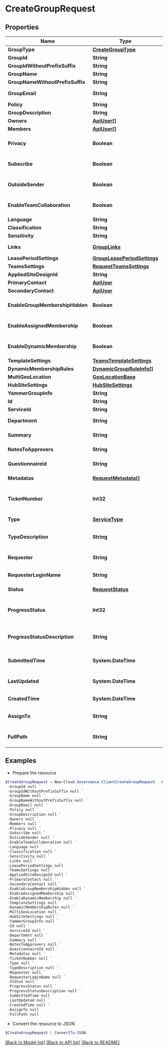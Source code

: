 # CreateGroupRequest
## Properties

Name | Type | Description | Notes
------------ | ------------- | ------------- | -------------
**GroupType** | [**CreateGroupType**](CreateGroupType.md) |  | [optional] 
**GroupId** | **String** |  | [optional] 
**GroupIdWithoutPrefixSuffix** | **String** |  | [optional] 
**GroupName** | **String** |  | [optional] 
**GroupNameWithoutPrefixSuffix** | **String** |  | [optional] 
**GroupEmail** | **String** |  | [optional] [readonly] 
**Policy** | **String** |  | [optional] 
**GroupDescription** | **String** |  | [optional] 
**Owners** | [**ApiUser[]**](ApiUser.md) |  | [optional] 
**Members** | [**ApiUser[]**](ApiUser.md) |  | [optional] 
**Privacy** | **Boolean** |  | [optional] [default to $false]
**Subscribe** | **Boolean** |  | [optional] [default to $false]
**OutsideSender** | **Boolean** |  | [optional] [default to $false]
**EnableTeamCollaboration** | **Boolean** |  | [optional] [default to $false]
**Language** | **String** |  | [optional] 
**Classification** | **String** |  | [optional] 
**Sensitivity** | **String** |  | [optional] 
**Links** | [**GroupLinks**](GroupLinks.md) |  | [optional] [readonly] 
**LeasePeriodSettings** | [**GroupLeasePeriodSettings**](GroupLeasePeriodSettings.md) |  | [optional] 
**TeamsSettings** | [**RequestTeamsSettings**](RequestTeamsSettings.md) |  | [optional] 
**AppliedSiteDesignId** | **String** |  | [optional] 
**PrimaryContact** | [**ApiUser**](ApiUser.md) |  | [optional] 
**SecondaryContact** | [**ApiUser**](ApiUser.md) |  | [optional] 
**EnableGroupMembershipHidden** | **Boolean** |  | [optional] [default to $false]
**EnableAssignedMembership** | **Boolean** |  | [optional] [default to $false]
**EnableDynamicMembership** | **Boolean** |  | [optional] [default to $false]
**TemplateSettings** | [**TeamsTemplateSettings**](TeamsTemplateSettings.md) |  | [optional] 
**DynamicMembershipRules** | [**DynamicGroupRuleInfo[]**](DynamicGroupRuleInfo.md) |  | [optional] 
**MultiGeoLocation** | [**GeoLocationBase**](GeoLocationBase.md) |  | [optional] 
**HubSiteSettings** | [**HubSiteSettings**](HubSiteSettings.md) |  | [optional] 
**YammerGroupInfo** | **String** |  | [optional] 
**Id** | **String** | Id of request. | [optional] 
**ServiceId** | **String** | Id of service. | [optional] 
**Department** | **String** | Department of requester. | [optional] 
**Summary** | **String** | Summary of request. | [optional] 
**NotesToApprovers** | **String** | Notes to approvers. | [optional] 
**QuestionnaireId** | **String** | Id of questionnaire | [optional] 
**Metadatas** | [**RequestMetadata[]**](RequestMetadata.md) | Metadata of request. | [optional] 
**TicketNumber** | **Int32** | Ticket number of request. | [optional] [readonly] [default to 0]
**Type** | [**ServiceType**](ServiceType.md) | Service type of request. | [optional] [readonly] 
**TypeDescription** | **String** | Service type description of request. | [optional] [readonly] 
**Requester** | **String** | Requester display name. | [optional] [readonly] 
**RequesterLoginName** | **String** | Requester login name. | [optional] [readonly] 
**Status** | [**RequestStatus**](RequestStatus.md) | Status of request. | [optional] [readonly] 
**ProgressStatus** | **Int32** | Progress status of request. | [optional] [readonly] [default to 0]
**ProgressStatusDescription** | **String** | Progress status description of request. | [optional] [readonly] 
**SubmittedTime** | **System.DateTime** | Submitted time of request. | [optional] [readonly] 
**LastUpdated** | **System.DateTime** | Last updated time of request. | [optional] [readonly] 
**CreatedTime** | **System.DateTime** | Created time of request. | [optional] [readonly] 
**AssignTo** | **String** | Task assignee of request. | [optional] [readonly] 
**FullPath** | **String** | Object full path of request. | [optional] [readonly] 

## Examples

- Prepare the resource
```powershell
$CreateGroupRequest = New-Cloud.Governance.ClientCreateGroupRequest  -GroupType null `
 -GroupId null `
 -GroupIdWithoutPrefixSuffix null `
 -GroupName null `
 -GroupNameWithoutPrefixSuffix null `
 -GroupEmail null `
 -Policy null `
 -GroupDescription null `
 -Owners null `
 -Members null `
 -Privacy null `
 -Subscribe null `
 -OutsideSender null `
 -EnableTeamCollaboration null `
 -Language null `
 -Classification null `
 -Sensitivity null `
 -Links null `
 -LeasePeriodSettings null `
 -TeamsSettings null `
 -AppliedSiteDesignId null `
 -PrimaryContact null `
 -SecondaryContact null `
 -EnableGroupMembershipHidden null `
 -EnableAssignedMembership null `
 -EnableDynamicMembership null `
 -TemplateSettings null `
 -DynamicMembershipRules null `
 -MultiGeoLocation null `
 -HubSiteSettings null `
 -YammerGroupInfo null `
 -Id null `
 -ServiceId null `
 -Department null `
 -Summary null `
 -NotesToApprovers null `
 -QuestionnaireId null `
 -Metadatas null `
 -TicketNumber null `
 -Type null `
 -TypeDescription null `
 -Requester null `
 -RequesterLoginName null `
 -Status null `
 -ProgressStatus null `
 -ProgressStatusDescription null `
 -SubmittedTime null `
 -LastUpdated null `
 -CreatedTime null `
 -AssignTo null `
 -FullPath null
```

- Convert the resource to JSON
```powershell
$CreateGroupRequest | ConvertTo-JSON
```

[[Back to Model list]](../README.md#documentation-for-models) [[Back to API list]](../README.md#documentation-for-api-endpoints) [[Back to README]](../README.md)

